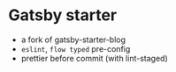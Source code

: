 # Gatsby starter

- a fork of gatsby-starter-blog
- `eslint`, `flow typed` pre-config
- prettier before commit (with lint-staged)
